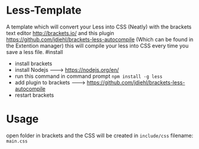 # Less-Template 
A template which will convert your Less into CSS (Neatly) with the brackets text editor http://brackets.io/ and this
plugin https://github.com/jdiehl/brackets-less-autocompile (Which can be found in the Extention manager) this will compile your less
into CSS every time you save a less file.
#install
- install brackets
- install Nodejs  ---> https://nodejs.org/en/
- run this command in command prompt `npm install -g less`
- add plugin to brackets ---> https://github.com/jdiehl/brackets-less-autocompile
- restart brackets

# Usage
open folder in brackets and the CSS will be created in `include/css` filename: `main.css`





